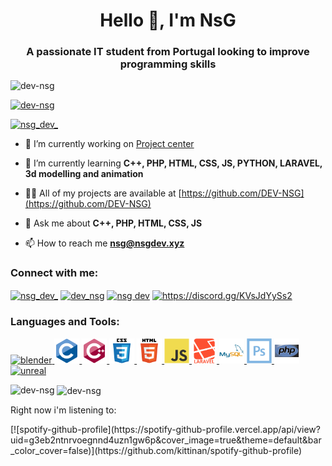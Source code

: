 <h1 align="center">Hello 👋, I'm NsG</h1>
<h3 align="center">A passionate IT student from Portugal looking to improve programming skills</h3>

<p align="left"> <img src="https://komarev.com/ghpvc/?username=dev-nsg&label=Profile%20views&color=ff00ff&style=flat" alt="dev-nsg" /> </p>

<p align="left"> <a href="https://github.com/ryo-ma/github-profile-trophy"><img src="https://github-profile-trophy.vercel.app/?username=dev-nsg" alt="dev-nsg" /></a> </p>

<p align="left"> <a href="https://twitter.com/nsg_dev_" target="blank"><img src="https://img.shields.io/twitter/follow/nsg_dev_?logo=twitter&style=for-the-badge" alt="nsg_dev_" /></a> </p>

- 🔭 I’m currently working on [Project center](https://nsgdev.xyz)

- 🌱 I’m currently learning **C++, PHP, HTML, CSS, JS, PYTHON, LARAVEL, 3d modelling and animation**

- 👨‍💻 All of my projects are available at [https://github.com/DEV-NSG](https://github.com/DEV-NSG)

- 💬 Ask me about **C++, PHP, HTML, CSS, JS**

- 📫 How to reach me **nsg@nsgdev.xyz**

<h3 align="left">Connect with me:</h3>
<p align="left">
<a href="https://twitter.com/nsg_dev_" target="blank"><img align="center" src="https://raw.githubusercontent.com/rahuldkjain/github-profile-readme-generator/master/src/images/icons/Social/twitter.svg" alt="nsg_dev_" height="30" width="40" /></a>
<a href="https://instagram.com/dev_nsg" target="blank"><img align="center" src="https://raw.githubusercontent.com/rahuldkjain/github-profile-readme-generator/master/src/images/icons/Social/instagram.svg" alt="dev_nsg" height="30" width="40" /></a>
<a href="https://www.youtube.com/c/nsg dev" target="blank"><img align="center" src="https://raw.githubusercontent.com/rahuldkjain/github-profile-readme-generator/master/src/images/icons/Social/youtube.svg" alt="nsg dev" height="30" width="40" /></a>
<a href="https://discord.gg/https://discord.gg/KVsJdYySs2" target="blank"><img align="center" src="https://raw.githubusercontent.com/rahuldkjain/github-profile-readme-generator/master/src/images/icons/Social/discord.svg" alt="https://discord.gg/KVsJdYySs2" height="30" width="40" /></a>
</p>

<h3 align="left">Languages and Tools:</h3>
<p align="left"> <a href="https://www.blender.org/" target="_blank" rel="noreferrer"> <img src="https://download.blender.org/branding/community/blender_community_badge_white.svg" alt="blender" width="40" height="40"/> </a> <a href="https://www.cprogramming.com/" target="_blank" rel="noreferrer"> <img src="https://raw.githubusercontent.com/devicons/devicon/master/icons/c/c-original.svg" alt="c" width="40" height="40"/> </a> <a href="https://www.w3schools.com/cpp/" target="_blank" rel="noreferrer"> <img src="https://raw.githubusercontent.com/devicons/devicon/master/icons/cplusplus/cplusplus-original.svg" alt="cplusplus" width="40" height="40"/> </a> <a href="https://www.w3schools.com/css/" target="_blank" rel="noreferrer"> <img src="https://raw.githubusercontent.com/devicons/devicon/master/icons/css3/css3-original-wordmark.svg" alt="css3" width="40" height="40"/> </a> <a href="https://www.w3.org/html/" target="_blank" rel="noreferrer"> <img src="https://raw.githubusercontent.com/devicons/devicon/master/icons/html5/html5-original-wordmark.svg" alt="html5" width="40" height="40"/> </a> <a href="https://developer.mozilla.org/en-US/docs/Web/JavaScript" target="_blank" rel="noreferrer"> <img src="https://raw.githubusercontent.com/devicons/devicon/master/icons/javascript/javascript-original.svg" alt="javascript" width="40" height="40"/> </a> <a href="https://laravel.com/" target="_blank" rel="noreferrer"> <img src="https://raw.githubusercontent.com/devicons/devicon/master/icons/laravel/laravel-plain-wordmark.svg" alt="laravel" width="40" height="40"/> </a> <a href="https://www.mysql.com/" target="_blank" rel="noreferrer"> <img src="https://raw.githubusercontent.com/devicons/devicon/master/icons/mysql/mysql-original-wordmark.svg" alt="mysql" width="40" height="40"/> </a> <a href="https://www.photoshop.com/en" target="_blank" rel="noreferrer"> <img src="https://raw.githubusercontent.com/devicons/devicon/master/icons/photoshop/photoshop-line.svg" alt="photoshop" width="40" height="40"/> </a> <a href="https://www.php.net" target="_blank" rel="noreferrer"> <img src="https://raw.githubusercontent.com/devicons/devicon/master/icons/php/php-original.svg" alt="php" width="40" height="40"/> </a> <a href="https://unrealengine.com/" target="_blank" rel="noreferrer"> <img src="https://raw.githubusercontent.com/kenangundogan/fontisto/036b7eca71aab1bef8e6a0518f7329f13ed62f6b/icons/svg/brand/unreal-engine.svg" alt="unreal" width="40" height="40"/> </a> </p>

<p><img align="left" src="https://github-readme-stats.vercel.app/api/top-langs?username=dev-nsg&show_icons=true&locale=en&layout=compact" alt="dev-nsg" /></p>

<p>&nbsp;<img align="center" src="https://github-readme-stats.vercel.app/api?username=dev-nsg&show_icons=true&locale=en" alt="dev-nsg" /></p>

<p>Right now i'm listening to:</p>
[![spotify-github-profile](https://spotify-github-profile.vercel.app/api/view?uid=g3eb2ntnrvoegnnd4uzn1gw6p&cover_image=true&theme=default&bar_color_cover=false)](https://github.com/kittinan/spotify-github-profile)
